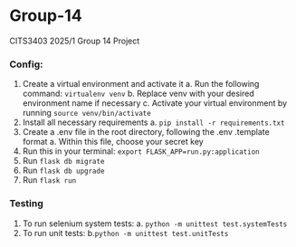# Group-14
CITS3403 2025/1 Group 14 Project

### Config:
1. Create a virtual environment and activate it 
    a. Run the following command: `virtualenv venv`
    b. Replace venv with your desired environment name if necessary
    c. Activate your virtual environment by running `source venv/bin/activate`
2. Install all necessary requirements
    a. `pip install -r requirements.txt`
3. Create a .env file in the root directory, following the .env .template format 
    a. Within this file, choose your secret key 
4. Run this in your terminal: `export FLASK_APP=run.py:application`
5. Run `flask db migrate`
6. Run `flask db upgrade`
7. Run `flask run`


### Testing
1. To run selenium system tests:
    a. `python -m unittest test.systemTests`
2. To run unit tests:
    b.`python -m unittest test.unitTests`

